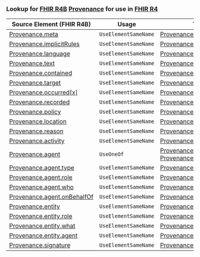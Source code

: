 ### Lookup for [FHIR R4B](https://hl7.org/fhir/R4B/) [Provenance](https://hl7.org/fhir/R4B/Provenance.html) for use in [FHIR R4](https://hl7.org/fhir/R4/)

| Source Element (FHIR R4B) | Usage | Target |
| -------------- | ----- | ------ |
| [Provenance.meta](https://hl7.org/fhir/R4B/Provenance.html#resource) | `UseElementSameName` | [Provenance.meta](https://hl7.org/fhir/R4/Provenance.html#resource) |
| [Provenance.implicitRules](https://hl7.org/fhir/R4B/Provenance.html#resource) | `UseElementSameName` | [Provenance.implicitRules](https://hl7.org/fhir/R4/Provenance.html#resource) |
| [Provenance.language](https://hl7.org/fhir/R4B/Provenance.html#resource) | `UseElementSameName` | [Provenance.language](https://hl7.org/fhir/R4/Provenance.html#resource) |
| [Provenance.text](https://hl7.org/fhir/R4B/Provenance.html#resource) | `UseElementSameName` | [Provenance.text](https://hl7.org/fhir/R4/Provenance.html#resource) |
| [Provenance.contained](https://hl7.org/fhir/R4B/Provenance.html#resource) | `UseElementSameName` | [Provenance.contained](https://hl7.org/fhir/R4/Provenance.html#resource) |
| [Provenance.target](https://hl7.org/fhir/R4B/Provenance.html#resource) | `UseElementSameName` | [Provenance.target](https://hl7.org/fhir/R4/Provenance.html#resource) |
| [Provenance.occurred[x]](https://hl7.org/fhir/R4B/Provenance.html#resource) | `UseElementSameName` | [Provenance.occurred[x]](https://hl7.org/fhir/R4/Provenance.html#resource) |
| [Provenance.recorded](https://hl7.org/fhir/R4B/Provenance.html#resource) | `UseElementSameName` | [Provenance.recorded](https://hl7.org/fhir/R4/Provenance.html#resource) |
| [Provenance.policy](https://hl7.org/fhir/R4B/Provenance.html#resource) | `UseElementSameName` | [Provenance.policy](https://hl7.org/fhir/R4/Provenance.html#resource) |
| [Provenance.location](https://hl7.org/fhir/R4B/Provenance.html#resource) | `UseElementSameName` | [Provenance.location](https://hl7.org/fhir/R4/Provenance.html#resource) |
| [Provenance.reason](https://hl7.org/fhir/R4B/Provenance.html#resource) | `UseElementSameName` | [Provenance.reason](https://hl7.org/fhir/R4/Provenance.html#resource) |
| [Provenance.activity](https://hl7.org/fhir/R4B/Provenance.html#resource) | `UseElementSameName` | [Provenance.activity](https://hl7.org/fhir/R4/Provenance.html#resource) |
| [Provenance.agent](https://hl7.org/fhir/R4B/Provenance.html#resource) | `UseOneOf` | [Provenance.agent](https://hl7.org/fhir/R4/Provenance.html#resource)<br />[Provenance.agent](https://hl7.org/fhir/R4/Provenance.html#resource) |
| [Provenance.agent.type](https://hl7.org/fhir/R4B/Provenance.html#resource) | `UseElementSameName` | [Provenance.agent.type](https://hl7.org/fhir/R4/Provenance.html#resource) |
| [Provenance.agent.role](https://hl7.org/fhir/R4B/Provenance.html#resource) | `UseElementSameName` | [Provenance.agent.role](https://hl7.org/fhir/R4/Provenance.html#resource) |
| [Provenance.agent.who](https://hl7.org/fhir/R4B/Provenance.html#resource) | `UseElementSameName` | [Provenance.agent.who](https://hl7.org/fhir/R4/Provenance.html#resource) |
| [Provenance.agent.onBehalfOf](https://hl7.org/fhir/R4B/Provenance.html#resource) | `UseElementSameName` | [Provenance.agent.onBehalfOf](https://hl7.org/fhir/R4/Provenance.html#resource) |
| [Provenance.entity](https://hl7.org/fhir/R4B/Provenance.html#resource) | `UseElementSameName` | [Provenance.entity](https://hl7.org/fhir/R4/Provenance.html#resource) |
| [Provenance.entity.role](https://hl7.org/fhir/R4B/Provenance.html#resource) | `UseElementSameName` | [Provenance.entity.role](https://hl7.org/fhir/R4/Provenance.html#resource) |
| [Provenance.entity.what](https://hl7.org/fhir/R4B/Provenance.html#resource) | `UseElementSameName` | [Provenance.entity.what](https://hl7.org/fhir/R4/Provenance.html#resource) |
| [Provenance.entity.agent](https://hl7.org/fhir/R4B/Provenance.html#resource) | `UseElementSameName` | [Provenance.entity.agent](https://hl7.org/fhir/R4/Provenance.html#resource) |
| [Provenance.signature](https://hl7.org/fhir/R4B/Provenance.html#resource) | `UseElementSameName` | [Provenance.signature](https://hl7.org/fhir/R4/Provenance.html#resource) |
